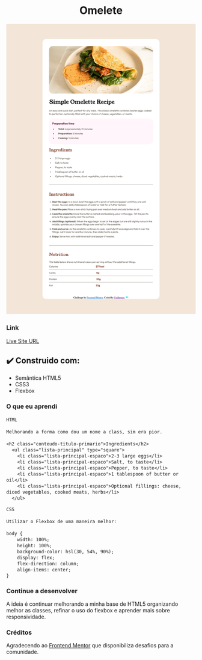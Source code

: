 <h1 align="center"> Omelete </h1>
<img src="design/pagina.png">

### Link
<p><a href="https://munizgdm.github.io/omelete/" target=""_blank>Live Site URL</a></p>

## ✔️ Construido com:

- Semântica HTML5
- CSS3
- Flexbox

### O que eu aprendi

```
HTML

Melhorando a forma como dou um nome a class, sim era pior.

<h2 class="conteudo-titulo-primario">Ingredients</h2>
  <ul class="lista-principal" type="square"> 
    <li class="lista-principal-espaco">2-3 large eggs</li>
    <li class="lista-principal-espaco">Salt, to taste</li>
    <li class="lista-principal-espaco">Pepper, to taste</li>
    <li class="lista-principal-espaco">1 tablespoon of butter or oil</li>
    <li class="lista-principal-espaco">Optional fillings: cheese, diced vegetables, cooked meats, herbs</li>
  </ul>
```

```
CSS

Utilizar o Flexbox de uma maneira melhor:

body {
    width: 100%;
    height: 100%;
    background-color: hsl(30, 54%, 90%);
    display: flex;
    flex-direction: column;
    align-items: center;
}
```
### Continue a desenvolver

A ideia é continuar melhorando a minha base de HTML5 organizando melhor as classes, refinar o uso do flexbox e aprender mais sobre responsividade. 

### Créditos

Agradecendo ao <a href="https://www.frontendmentor.io" target="_blank">Frontend Mentor</a> que disponibiliza desafios para a comunidade. 
